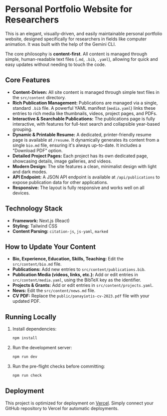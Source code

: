 # Personal Portfolio Website for Researchers

This is an elegant, visually-driven, and easily maintainable personal portfolio website, designed specifically for researchers in fields like computer animation. It was built with the help of the Gemini CLI.

The core philosophy is **content-first**. All content is managed through simple, human-readable text files (`.md`, `.bib`, `.yaml`), allowing for quick and easy updates without needing to touch the code.

## Core Features

*   **Content-Driven:** All site content is managed through simple text files in the `src/content` directory.
*   **Rich Publication Management:** Publications are managed via a single, standard `.bib` file. A powerful YAML manifest (`media.yaml`) links these entries to rich media like thumbnails, videos, project pages, and PDFs.
*   **Interactive & Searchable Publications:** The publications page is fully interactive, with features for full-text search and collapsible year-based grouping.
*   **Dynamic & Printable Resume:** A dedicated, printer-friendly resume page is available at `/resume`. It dynamically generates its content from a single `bio.md` file, ensuring it's always up-to-date. It includes a "Download PDF" option.
*   **Detailed Project Pages:** Each project has its own dedicated page, showcasing details, image galleries, and videos.
*   **Modern Design:** The site features a clean, minimalist design with light and dark modes.
*   **API Endpoint:** A JSON API endpoint is available at `/api/publications` to expose publication data for other applications.
*   **Responsive:** The layout is fully responsive and works well on all devices.

## Technology Stack

*   **Framework:** Next.js (React)
*   **Styling:** Tailwind CSS
*   **Content Parsing:** `citation-js`, `js-yaml`, `marked`

## How to Update Your Content

*   **Bio, Experience, Education, Skills, Teaching:** Edit the `src/content/bio.md` file.
*   **Publications:** Add new entries to `src/content/publications.bib`.
*   **Publication Media (videos, links, etc.):** Add or edit entries in `src/content/media.yaml`, using the BibTeX key as the identifier.
*   **Projects & Grants:** Add or edit entries in `src/content/projects.yaml`.
*   **News:** Edit the `src/content/news.md` file.
*   **CV PDF:** Replace the `public/panayiotis-cv-2023.pdf` file with your updated PDF.

## Running Locally

1.  Install dependencies:
    ```bash
    npm install
    ```
2.  Run the development server:
    ```bash
    npm run dev
    ```
3.  Run the pre-flight checks before committing:
    ```bash
    npm run check
    ```

## Deployment

This project is optimized for deployment on [Vercel](https://vercel.com). Simply connect your GitHub repository to Vercel for automatic deployments.
